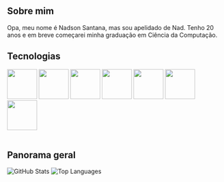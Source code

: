 <h2>Sobre mim</h2>
<p>Opa, meu nome é Nadson Santana, mas sou apelidado de Nad. Tenho 20 anos e em breve começarei minha graduação em Ciência da Computação.</p>

<h2>Tecnologias</h2>
<div>
  <img src="https://cdn.jsdelivr.net/gh/devicons/devicon@latest/icons/python/python-original-wordmark.svg" style="width: 70px;"/>
  <img src="https://cdn.jsdelivr.net/gh/devicons/devicon@latest/icons/java/java-original-wordmark.svg" style="width: 70px;" />
  <img src="https://cdn.jsdelivr.net/gh/devicons/devicon@latest/icons/mysql/mysql-original-wordmark.svg" style="width: 70px;"/>
  <img src="https://cdn.jsdelivr.net/gh/devicons/devicon@latest/icons/cplusplus/cplusplus-original.svg" style="width: 70px;"/>
  <img src="https://cdn.jsdelivr.net/gh/devicons/devicon@latest/icons/html5/html5-original-wordmark.svg" style="width: 70px;"/>
  <img src="https://cdn.jsdelivr.net/gh/devicons/devicon@latest/icons/css3/css3-original-wordmark.svg" style="width: 70px;"/>
  <img src="https://cdn.jsdelivr.net/gh/devicons/devicon@latest/icons/javascript/javascript-original.svg" style="width: 70px;"/>          
</div>
<br>
<h2>Panorama geral</h2>
<div>
  <img src="https://github-readme-stats.vercel.app/api?username=Akh4mamir&show_icons=true&theme=dark" alt="GitHub Stats"/>
  <img src="https://github-readme-stats.vercel.app/api/top-langs/?username=Akh4mamir&layout=compact&theme=dark" alt="Top Languages"/>
</div>

<!--
**Akh4mamir/Akh4mamir** is a ✨ _special_ ✨ repository because its `README.md` (this file) appears on your GitHub profile.

Here are some ideas to get you started:

- 🔭 I’m currently working on ...
- 🌱 I’m currently learning ...
- 👯 I’m looking to collaborate on ...
- 🤔 I’m looking for help with ...
- 💬 Ask me about ...
- 📫 How to reach me: ...
- 😄 Pronouns: ...
- ⚡ Fun fact: ...
-->
